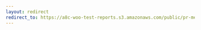 ```yaml
---
layout: redirect
redirect_to: https://a8c-woo-test-reports.s3.amazonaws.com/public/pr-merge/44884/api/index.html
---
```

